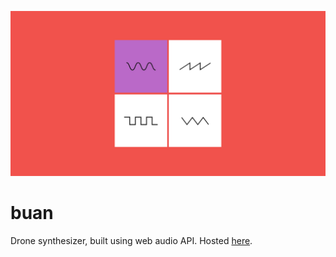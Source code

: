 ![alt text](https://github.com/seanmichaeldempsey/buan/blob/master/FbOpGph.jpg?raw=true)
# buan
Drone synthesizer, built using web audio API.
Hosted [here](http://buan.netlify.app).

